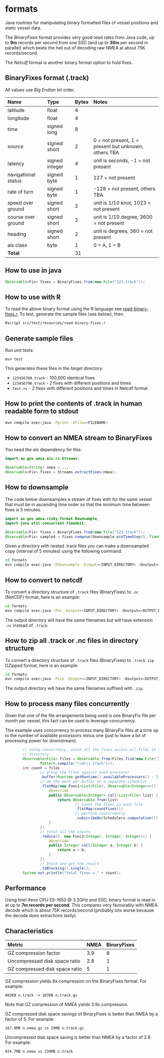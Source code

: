 formats
===========

Java routines for manipulating binary formatted files of vessel positions and static vessel data. 

The *BinaryFixes* format provides very good read rates from Java code, up to **9m** records per second from one SSD (and up to **30m** per second in parallel) which beats the hell out of decoding raw NMEA at about 75K records/second.

The *Netcdf* format is another binary format option to hold fixes.

BinaryFixes format (.track)
--------------------------------
All values use *Big Endian* bit order.

| Name         | Type | Bytes | Notes |
|:-------------|:-----|:-----|:-----|
| latitude | float | 4 
| longitude | float | 4
| time | signed long | 8
| source | signed short | 2 | 0 = not present, 1 = present but unknown, others TBA
| latency | signed integer | 4 | unit is seconds, -1 = not present 
| navigational status | signed byte | 1 | 127 = not present
| rate of turn | signed byte | 1 | -128 = not present, others TBA
| speed over ground | signed short | 2 |unit is 1/10 knot, 1023 = not present
| course over ground | signed short | 2 |unit is 1/10 degree, 3600 = not present
| heading | signed short | 2 | unit is degrees, 360 = not present
| ais class | byte | 1 | 0 = A, 1 = B
| **Total** | | 31 | |

How to use in java
---------------------

```java
Observable<Fix> fixes = BinaryFixes.from(new File("123.track"));
```

How to use with R
----------------------------
To read the above binary format using the R language see [read-binary-fixes.r](src/test/resources/read-binary-fixes.r). 
To test, generate the sample files (see below), then:

```bash
Rscript src/test/resources/read-binary-fixes.r
```

Generate sample files
------------------------
Run unit tests:
```
mvn test
```

This generates these files in the *target* directory:
* ```123456789.track``` - 100,000 identical fixes
* ```123456790.track``` - 2 fixes with different positions and times
* ```test.nc``` - 2 fixes with different positions and times in Netcdf format

How to print the contents of .track in human readable form to stdout
----------------------------------------------------------------------
```bash
mvn compile exec:java -Pprint -Dfile=<FILENAME>
```

How to convert an NMEA stream to BinaryFixes
--------------------------------------------
You need the *ais* dependency for this:

```java
import au.gov.amsa.ais.rx.Streams;

Observable<String> nmea = ...
Observable<Fix> fixes = Streams.extractFixes(nmea);
```

How to downsample 
---------------------
The code below downsamples a stream of fixes with for the same vessel that must be in ascending time order so that the minimum time between fixes is 5 minutes.

```java
import au.gov.amsa.risky.format.Downsample;
import java.util.concurrent.TimeUnit;

Observable<Fix> fixes = BinaryFixes.from(new File("123.track"));
Observable<Fix> sampled = fixes.compose(Downsample.minTimeStep(5, TimeUnit.MINUTES));
```

Given a directory with nested .track files you can make a downsampled copy (interval of 5 minutes) using the following command:

```bash
cd formats
mvn compile exec:java -Pdownsample -Dinput=<INPUT_DIRECTORY> -Doutput=<OUTPUT_DIRECTORY> -Dpattern=".*.track" -Dms=300000
```

How to convert to netcdf
---------------------------
To convert a directory structure of ```.track``` files (BinaryFixes) to ```.nc``` (NetCDF) format, here is an example:

```bash
cd formats
mvn compile exec:java -Pnc -Dinput=<INPUT_DIRECTORY> -Doutput=<OUTPUT_DIRECTORY> -Dpattern=".*.track"
```

The output directory will have the same filenames but will have extension ```.nc``` instead of ```.track```.

How to zip all .track or .nc files in directory structure
----------------------------------------------------------------
To convert a directory structure of ```.track``` files (BinaryFixes) to ```.track.zip``` GZipped format, here is an example:

```bash
cd formats
mvn compile exec:java -Pzip -Dinput=<INPUT_DIRECTORY> -Doutput=<OUTPUT_DIRECTORY> -Dpattern=".*.track"
```

The output directory will have the same filenames suffixed with ```.zip```.

How to process many files concurrently
--------------------------------------
Given that one of the file arrangements being used is one BinaryFix file 
per month per vessel, this fact can be used to leverage concurrency.

This example uses concurrency to process many BinaryFix files at a time
up to the number of available processors minus one (just to leave a bit
of processing power for downstream). 

```java
        // using concurrency, count all the fixes across all files in the '2014'
		// directory
		Observable<File> files = Observable.from(Files.find(new File("2014"),
				Pattern.compile("\\d+\\.track")));
		int count = files
		        // group the files against each processor
				.buffer(Runtime.getRuntime().availableProcessors() - 1)
				// do the work per buffer on a separate scheduler
				.flatMap(new Func1<List<File>, Observable<Integer>>() {
					@Override
					public Observable<Integer> call(List<File> list) {
						return Observable.from(list)
				        		// count the fixes in each file
								.flatMap(countFixes())
								// perform concurrently
								.subscribeOn(Schedulers.computation());
					}
				})
				// total all the counts
				.reduce(0, new Func2<Integer, Integer, Integer>() {
					@Override
					public Integer call(Integer a, Integer b) {
						return a + b;
					}
				})
				// block and get the result
				.toBlocking().single();
		System.out.println("total fixes = " + count);
```

Performance
--------------
Using Intel Xeon CPU ES-1650 @ 3.2GHz and SSD, binary format is read in at up to **7m records per second**.
This compares very favourably with NMEA decode which is about 75K records/second (probably lots worse because the decode does extractions lazily).

Characteristics
-------------------
| Metric         | NMEA | BinaryFixes 
|:---------------|:-----|:-----|
| GZ compression factor | 3.9 | 8
| Uncompressed disk space ratio | 2.8  | 1
| GZ compressed disk space ratio | 5 | 1

GZ compression yields 8x compression on the BinaryFixes format. For example: 

```802KB n.track -> 107KB n.track.gz```

Note that GZ compression of NMEA yields 3.9x compression.

GZ compressed disk space savings of BinaryFixes is better than NMEA by a factor of 5.  For example:

```167.9MB n.nmea.gz vs 29MB n.track.gz```

Uncompressed disk space saving is better than NMEA by a factor of 2.8. For example:

```654.7MB n.nmea vs 234MB n.track```
